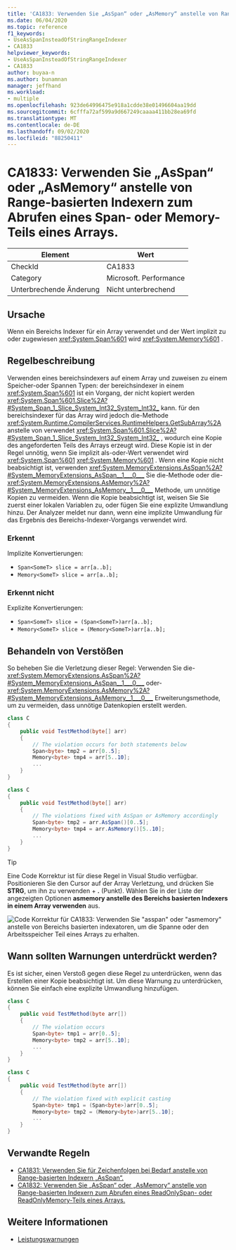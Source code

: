 ```yaml
---
title: 'CA1833: Verwenden Sie „AsSpan“ oder „AsMemory“ anstelle von Range-basierten Indexern zum Abrufen eines Span- oder Memory-Teils eines Arrays.'
ms.date: 06/04/2020
ms.topic: reference
f1_keywords:
- UseAsSpanInsteadOfStringRangeIndexer
- CA1833
helpviewer_keywords:
- UseAsSpanInsteadOfStringRangeIndexer
- CA1833
author: buyaa-n
ms.author: bunamnan
manager: jeffhand
ms.workload:
- multiple
ms.openlocfilehash: 923de64996475e918a1cdde38e01496604aa19dd
ms.sourcegitcommit: 6cfffa72af599a9d667249caaaa411bb28ea69fd
ms.translationtype: MT
ms.contentlocale: de-DE
ms.lasthandoff: 09/02/2020
ms.locfileid: "88250411"
---
```

# <a name="ca1833-use-asspan-or-asmemory-instead-of-range-based-indexers-for-getting-span-or-memory-portion-of-an-array"></a>CA1833: Verwenden Sie „AsSpan“ oder „AsMemory“ anstelle von Range-basierten Indexern zum Abrufen eines Span- oder Memory-Teils eines Arrays.

|Element|Wert|
|-|-|
|CheckId|CA1833|
|Category|Microsoft. Performance|
|Unterbrechende Änderung|Nicht unterbrechend|

## <a name="cause"></a>Ursache

Wenn ein Bereichs Indexer für ein Array verwendet und der Wert implizit zu oder zugewiesen <xref:System.Span%601> wird <xref:System.Memory%601> .

## <a name="rule-description"></a>Regelbeschreibung

Verwenden eines bereichsindexers auf einem Array und zuweisen zu einem Speicher-oder Spannen Typen: der bereichsindexer in einem <xref:System.Span%601> ist ein Vorgang, der nicht kopiert werden <xref:System.Span%601.Slice%2A?#System_Span_1_Slice_System_Int32_System_Int32_> kann. für den bereichsindexer für das Array wird jedoch die-Methode <xref:System.Runtime.CompilerServices.RuntimeHelpers.GetSubArray%2A> anstelle von verwendet <xref:System.Span%601.Slice%2A?#System_Span_1_Slice_System_Int32_System_Int32_> , wodurch eine Kopie des angeforderten Teils des Arrays erzeugt wird. Diese Kopie ist in der Regel unnötig, wenn Sie implizit als-oder-Wert verwendet wird <xref:System.Span%601> <xref:System.Memory%601> . Wenn eine Kopie nicht beabsichtigt ist, verwenden <xref:System.MemoryExtensions.AsSpan%2A?#System_MemoryExtensions_AsSpan__1___0___> Sie die-Methode oder die- <xref:System.MemoryExtensions.AsMemory%2A?#System_MemoryExtensions_AsMemory__1___0___> Methode, um unnötige Kopien zu vermeiden. Wenn die Kopie beabsichtigt ist, weisen Sie Sie zuerst einer lokalen Variablen zu, oder fügen Sie eine explizite Umwandlung hinzu. Der Analyzer meldet nur dann, wenn eine implizite Umwandlung für das Ergebnis des Bereichs-Indexer-Vorgangs verwendet wird.

### <a name="detects"></a>Erkennt

Implizite Konvertierungen:
- `Span<SomeT> slice = arr[a..b];`
- `Memory<SomeT> slice = arr[a..b];`

### <a name="does-not-detect"></a>Erkennt nicht

Explizite Konvertierungen:
- `Span<SomeT> slice = (Span<SomeT>)arr[a..b];`
- `Memory<SomeT> slice = (Memory<SomeT>)arr[a..b];`

## <a name="how-to-fix-violations"></a>Behandeln von Verstößen

So beheben Sie die Verletzung dieser Regel: Verwenden Sie die- <xref:System.MemoryExtensions.AsSpan%2A?#System_MemoryExtensions_AsSpan__1___0___> oder- <xref:System.MemoryExtensions.AsMemory%2A?#System_MemoryExtensions_AsMemory__1___0___> Erweiterungsmethode, um zu vermeiden, dass unnötige Datenkopien erstellt werden.

```csharp
class C
{
    public void TestMethod(byte[] arr)
    {
        // The violation occurs for both statements below
        Span<byte> tmp2 = arr[0..5];
        Memory<byte> tmp4 = arr[5..10];
        ...
    }
}
```

```csharp
class C
{
    public void TestMethod(byte[] arr)
    {
        // The violations fixed with AsSpan or AsMemory accordingly
        Span<byte> tmp2 = arr.AsSpan()[0..5];
        Memory<byte> tmp4 = arr.AsMemory()[5..10];
        ...
    }
}
```

> [!TIP]
> Eine Code Korrektur ist für diese Regel in Visual Studio verfügbar. Positionieren Sie den Cursor auf der Array Verletzung, und drücken Sie **STRG**, um ihn zu verwenden + **.** (Punkt). Wählen Sie in der Liste der angezeigten Optionen **asmemory anstelle des Bereichs basierten Indexers in einem Array verwenden** aus.
>
> ![Code Korrektur für CA1833: Verwenden Sie "asspan" oder "asmemory" anstelle von Bereichs basierten indexatoren, um die Spanne oder den Arbeitsspeicher Teil eines Arrays zu erhalten.](media/ca1833_codefix.png)

## <a name="when-to-suppress-warnings"></a>Wann sollten Warnungen unterdrückt werden?

Es ist sicher, einen Verstoß gegen diese Regel zu unterdrücken, wenn das Erstellen einer Kopie beabsichtigt ist. Um diese Warnung zu unterdrücken, können Sie einfach eine explizite Umwandlung hinzufügen.

```csharp
class C
{
    public void TestMethod(byte arr[])
    {
        // The violation occurs
        Span<byte> tmp1 = arr[0..5];
        Memory<byte> tmp2 = arr[5..10];
        ...
    }
}
```

```csharp
class C
{
    public void TestMethod(byte arr[])
    {
        // The violation fixed with explicit casting
        Span<byte> tmp1 = (Span<byte>)arr[0..5];
        Memory<byte> tmp2 = (Memory<byte>)arr[5..10];
        ...
    }
}
```

## <a name="related-rules"></a>Verwandte Regeln

- [CA1831: Verwenden Sie für Zeichenfolgen bei Bedarf anstelle von Range-basierten Indexern „AsSpan“.](ca1831.md)
- [CA1832: Verwenden Sie „AsSpan“ oder „AsMemory“ anstelle von Range-basierten Indexern zum Abrufen eines ReadOnlySpan- oder ReadOnlyMemory-Teils eines Arrays.](ca1832.md)

## <a name="see-also"></a>Weitere Informationen

- [Leistungswarnungen](../code-quality/performance-warnings.md)
